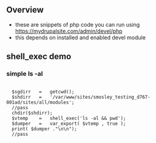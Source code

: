 <!---
### <beg-file_info>
### document_metadata:
###   - caption: "public_snippet_demo"
###     dmid: "uu294frustrate_bronchial"
###     date: created="2019-08-15 14:59:59"
###     last: lastmod="2019-08-15 14:59:59"
###     tags: php,drupal,d7,devel
###     desc: |
###         ## Overview
###         * snippets for use with drupal d7 devel admin/devel/php
###     seealso: |
###         ## See also
###         * regain://uu529grako8smun
### <end-file_info>
--->

## Overview

* these are snippets of php code you can run using https://mydrupalsite.com/admin/devel/php
* this depends on installed and enabled devel module

## shell_exec demo

### simple ls -al

```

  $sgdirr   =   getcwd();
  $shdirr   =   '/var/www/sites/smosley_testing_d767-001ad/sites/all/modules';
  //pass
  chdir($shdirr);
  $vtemp    =   shell_exec('ls -al && pwd');
  $dumper   =   var_export( $vtemp , true );
  print( $dumper ."\n\n");
  //pass

```
